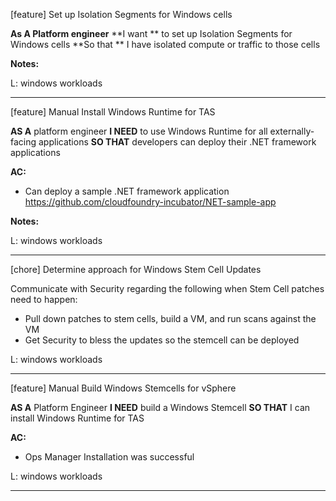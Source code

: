 [feature] Set up Isolation Segments for Windows cells


**As A Platform engineer**
**I want ** to set up Isolation Segments for Windows cells
**So that ** I have isolated compute or traffic to those cells

**Notes:**

L: windows workloads

---

[feature] Manual Install Windows Runtime for TAS

**AS A** platform engineer
**I NEED** to use Windows Runtime for all externally-facing applications
**SO THAT** developers can deploy their .NET framework applications

**AC:**
 - Can deploy a sample .NET framework application https://github.com/cloudfoundry-incubator/NET-sample-app 

**Notes:**

L: windows workloads

---

[chore] Determine approach for Windows Stem Cell Updates

Communicate with Security regarding the following when Stem Cell patches need to happen:
 - Pull down patches to stem cells, build a VM, and run scans against the VM
 - Get Security to bless the updates so the stemcell can be deployed

L: windows workloads

---

[feature] Manual Build Windows Stemcells for vSphere

**AS A** Platform Engineer
**I NEED** build a Windows Stemcell
**SO THAT** I can install Windows Runtime for TAS

**AC:**
 - Ops Manager Installation was successful

L: windows workloads

---

